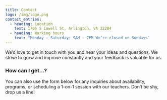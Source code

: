 ```yaml
---
title: Contact
logo: /img/logo.png
contact_entries:
  - heading: Location
    text: 1706 S Lowell St, Arlington, VA 22204
  - heading: Working hours
    text: "Monday – Saturday: 9AM – 7PM We’re closed on Sundays"
---
```


We’d love to get in touch with you and hear your ideas and
questions. We strive to grow and improve constantly and your feedback
is valuable for us.

<h3 class="f4 b lh-title mb2">How can I get…?</h3>

You can also use the form below for any inquiries about
availability, programs, or scheduling a 1-on-1 session
with our teachers. Don’t be shy, drop us a line!
